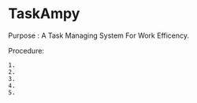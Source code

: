 # TaskAmpy

Purpose : A Task Managing System For Work Efficency. 

Procedure: 

    1. 
    2. 
    3. 
    4. 
    5. 